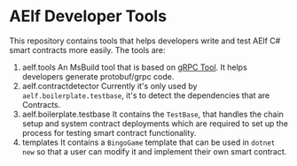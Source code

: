 # AElf Developer Tools

This repository contains tools that helps developers write and test AElf C# smart contracts more easily. The tools are:

1. aelf.tools
   An MsBuild tool that is based on [gRPC Tool](https://github.com/grpc/grpc/tree/master/src/csharp/Grpc.Tools). It helps 
   developers generate protobuf/grpc code.
2. aelf.contractdetector
   Currently it's only used by `aelf.boilerplate.testbase`, it's to detect the dependencies that are Contracts.
3. aelf.boilerplate.testbase
   It contains the `TestBase`, that handles the chain setup and system contract deployments which are required to set up
   the process for testing smart contract functionality.
4. templates
   It contains a `BingoGame` template that can be used in `dotnet new` so that a user can modify it and implement their own
   smart contract.



